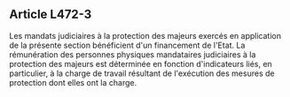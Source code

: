 ## Article L472-3

Les mandats judiciaires à la protection des majeurs exercés en application de la présente section bénéficient
d'un financement de l'Etat. La rémunération des personnes physiques mandataires judiciaires à la protection
des majeurs est déterminée en fonction d'indicateurs liés, en particulier, à la charge de travail résultant de
l'exécution des mesures de protection dont elles ont la charge.

